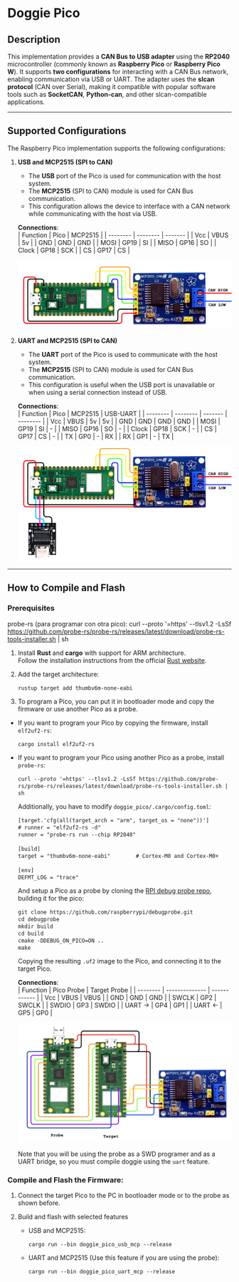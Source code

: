 # **Doggie Pico**


## **Description**  
This implementation provides a **CAN Bus to USB adapter** using the **RP2040** microcontroller (commonly known as **Raspberry Pico** or **Raspberry Pico W**). It supports **two configurations** for interacting with a CAN Bus network, enabling communication via USB or UART. The adapter uses the **slcan protocol** (CAN over Serial), making it compatible with popular software tools such as **SocketCAN**, **Python-can**, and other slcan-compatible applications.

---

## **Supported Configurations**

The Raspberry Pico implementation supports the following configurations:

1. **USB and MCP2515 (SPI to CAN)**  
   - The **USB** port of the Pico is used for communication with the host system.  
   - The **MCP2515** (SPI to CAN) module is used for CAN Bus communication.  
   - This configuration allows the device to interface with a CAN network while communicating with the host via USB.

    __Connections__:  
    | Function |   Pico   | MCP2515 |
    | -------- | -------- | ------- |
    |   Vcc    |   VBUS   |    5v   |
    |   GND    |   GND    |    GND  |
    |   MOSI   |   GP19   |    SI   |
    |   MISO   |   GP16   |    SO   |
    |   Clock  |   GP18   |    SCK  |
    |   CS     |   GP17   |    CS   |

    ![alt text](../docs/pico_usb_mcp2515.png)

2. **UART and MCP2515 (SPI to CAN)**  
   - The **UART** port of the Pico is used to communicate with the host system.  
   - The **MCP2515** (SPI to CAN) module is used for CAN Bus communication.  
   - This configuration is useful when the USB port is unavailable or when using a serial connection instead of USB.

    __Connections__:  
    | Function |   Pico   | MCP2515 | USB-UART |
    | -------- | -------- | ------- | -------- |
    |   Vcc    |   VBUS   |    5v   |    5v    |
    |   GND    |   GND    |    GND  |   GND    |
    |   MOSI   |   GP19   |    SI   |    -     |
    |   MISO   |   GP16   |    SO   |    -     |
    |   Clock  |   GP18   |    SCK  |    -     |
    |   CS     |   GP17   |    CS   |    -     |
    |   TX     |   GP0    |    -    |    RX    |
    |   RX     |   GP1    |    -    |    TX    |   

    ![alt text](../docs/pico_serial_mcp2515.png)

---

## **How to Compile and Flash**

### **Prerequisites**  


probe-rs (para programar con otra pico):
curl --proto '=https' --tlsv1.2 -LsSf https://github.com/probe-rs/probe-rs/releases/latest/download/probe-rs-tools-installer.sh | sh

1. Install **Rust** and **cargo** with support for ARM architecture.  
   Follow the installation instructions from the official [Rust website](https://www.rust-lang.org/tools/install).  


2. Add the target architecture:
    ```
    rustup target add thumbv6m-none-eabi
    ```

3. To program a Pico, you can put it in bootloader mode and copy the firmware or use another Pico as a probe.

- If you want to program your Pico by copying the firmware, install `elf2uf2-rs`:
    ```
    cargo install elf2uf2-rs
    ```

- If you want to program your Pico using another Pico as a probe, install `probe-rs`:
    ```
    curl --proto '=https' --tlsv1.2 -LsSf https://github.com/probe-rs/probe-rs/releases/latest/download/probe-rs-tools-installer.sh | sh
    ```

    Additionally, you have to modify `doggie_pico/.cargo/config.toml`:
    ```
    [target.'cfg(all(target_arch = "arm", target_os = "none"))']
    # runner = "elf2uf2-rs -d"
    runner = "probe-rs run --chip RP2040"

    [build]
    target = "thumbv6m-none-eabi"        # Cortex-M0 and Cortex-M0+

    [env]
    DEFMT_LOG = "trace"
    ```

    And setup a Pico as a probe by cloning the [RPI debug probe repo](https://github.com/raspberrypi/debugprobe), building it for the pico:
    ```
    git clone https://github.com/raspberrypi/debugprobe.git
    cd debugprobe
    mkdir build
    cd build
    cmake -DDEBUG_ON_PICO=ON ..
    make
    ```
    Copying the resulting `.uf2` image to the Pico, and connecting it to the target Pico.
    
     __Connections__:  
    | Function |   Pico Probe   | Target Probe |
    | -------- | -------------- | ------------ |
    |  Vcc     |      VBUS      |     VBUS     |
    |  GND     |      GND       |     GND      |
    |  SWCLK   |      GP2       |     SWCLK    |
    |  SWDIO   |      GP3       |     SWDIO    |
    |  UART -> |      GP4       |     GP1      |
    |  UART <- |      GP5       |     GP0      |

    ![alt text](../docs/pico_probe.png)

    Note that you will be using the probe as a SWD programer and as a UART bridge, so you must compile doggie using the `uart` feature.


### **Compile and Flash the Firmware:**

1. Connect the target Pico to the PC in bootloader mode or to the probe as shown before.  

2. Build and flash with selected features
    * USB and MCP2515:
        ```
        cargo run --bin doggie_pico_usb_mcp --release
        ```
    * UART and MCP2515 (Use this feature if you are using the probe):
        ```
        cargo run --bin doggie_pico_uart_mcp --release
        ```
